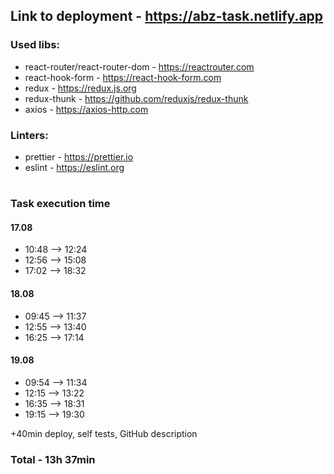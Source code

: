 ## Link to deployment - https://abz-task.netlify.app

<h3>Used libs:</h3>

- react-router/react-router-dom - https://reactrouter.com
- react-hook-form - https://react-hook-form.com
- redux - https://redux.js.org
- redux-thunk - https://github.com/reduxjs/redux-thunk
- axios - https://axios-http.com


<h3>Linters:</h3>

- prettier - https://prettier.io
- eslint - https://eslint.org
#

<h3>Task execution time</h3>

<h4>17.08</h4>

- 10:48 —> 12:24
- 12:56 —> 15:08
- 17:02 —> 18:32

<h4>18.08</h4>

- 09:45 —> 11:37
- 12:55 —> 13:40
- 16:25 —> 17:14

<h4>19.08</h4>

- 09:54 —> 11:34
- 12:15 —> 13:22 
- 16:35 —> 18:31
- 19:15 —> 19:30

+40min deploy, self tests, GitHub description

### Total - 13h 37min
